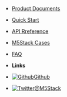 - [Product Documents](en/product_documents)
- [Quick Start](en/quick_start)
- [API Rreference](en/api_reference)
- [M5Stack Cases](en/m5stack_cases)
- [FAQ](en/faq)


- **Links**
- [![Github](https://icongram.jgog.in/simple/github.svg?color=808080&size=16)Github](https://github.com/watson8544/M5Stack-Documentation-docsify)
- [![Twitter](https://icongram.jgog.in/simple/twitter.svg?colored&size=16)@M5Stack](http://twitter.com/M5Stack)
